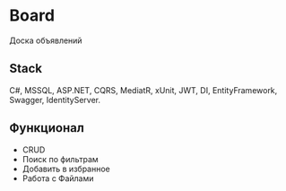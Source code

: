 # Board
Доска объявлений
## Stack
C#, MSSQL, ASP.NET, CQRS, MediatR, xUnit, JWT, DI, EntityFramework, Swagger, IdentityServer.
## Функционал
- CRUD  
- Поиск по фильтрам
- Добавить в избранное
- Работа с Файлами
